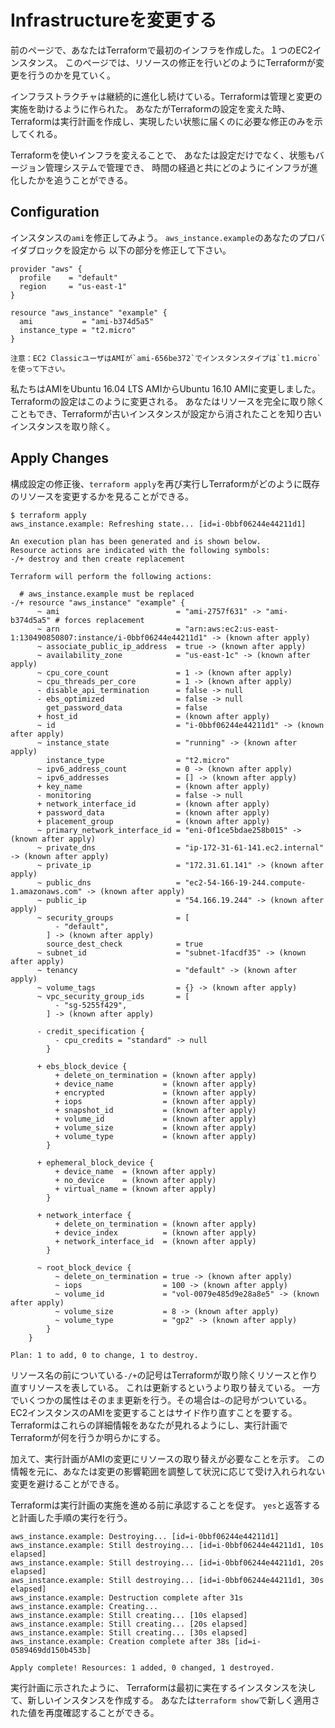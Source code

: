 # Infrastructureを変更する
前のページで、あなたはTerraformで最初のインフラを作成した。１つのEC2インスタンス。
このページでは、リソースの修正を行いどのようにTerraformが変更を行うのかを見ていく。

インフラストラクチャは継続的に進化し続けている。Terraformは管理と変更の実施を助けるように作られた。
あなたがTerraformの設定を変えた時、Terraformは実行計画を作成し、実現したい状態に届くのに必要な修正のみを示してくれる。

Terraformを使いインフラを変えることで、
あなたは設定だけでなく、状態もバージョン管理システムで管理でき、
時間の経過と共にどのようにインフラが進化したかを追うことができる。


## Configuration
インスタンスの`ami`を修正してみよう。
`aws_instance.example`のあなたのプロバイダブロックを設定から
以下の部分を修正して下さい。

```
provider "aws" {
  profile    = "default"
  region     = "us-east-1"
}

resource "aws_instance" "example" {
  ami           = "ami-b374d5a5"
  instance_type = "t2.micro"
}
```
    注意：EC2 ClassicユーザはAMIが`ami-656be372`でインスタンスタイプは`t1.micro`を使って下さい。

私たちはAMIをUbuntu 16.04 LTS AMIからUbuntu 16.10 AMIに変更しました。
Terraformの設定はこのように変更される。
あなたはリソースを完全に取り除くこともでき、Terraformが古いインスタンスが設定から消されたことを知り古いインスタンスを取り除く。

## Apply Changes
構成設定の修正後、`terraform apply`を再び実行しTerraformがどのように既存のリソースを変更するかを見ることができる。

```
$ terraform apply
aws_instance.example: Refreshing state... [id=i-0bbf06244e44211d1]

An execution plan has been generated and is shown below.
Resource actions are indicated with the following symbols:
-/+ destroy and then create replacement

Terraform will perform the following actions:

  # aws_instance.example must be replaced
-/+ resource "aws_instance" "example" {
      ~ ami                          = "ami-2757f631" -> "ami-b374d5a5" # forces replacement
      ~ arn                          = "arn:aws:ec2:us-east-1:130490850807:instance/i-0bbf06244e44211d1" -> (known after apply)
      ~ associate_public_ip_address  = true -> (known after apply)
      ~ availability_zone            = "us-east-1c" -> (known after apply)
      ~ cpu_core_count               = 1 -> (known after apply)
      ~ cpu_threads_per_core         = 1 -> (known after apply)
      - disable_api_termination      = false -> null
      - ebs_optimized                = false -> null
        get_password_data            = false
      + host_id                      = (known after apply)
      ~ id                           = "i-0bbf06244e44211d1" -> (known after apply)
      ~ instance_state               = "running" -> (known after apply)
        instance_type                = "t2.micro"
      ~ ipv6_address_count           = 0 -> (known after apply)
      ~ ipv6_addresses               = [] -> (known after apply)
      + key_name                     = (known after apply)
      - monitoring                   = false -> null
      + network_interface_id         = (known after apply)
      + password_data                = (known after apply)
      + placement_group              = (known after apply)
      ~ primary_network_interface_id = "eni-0f1ce5bdae258b015" -> (known after apply)
      ~ private_dns                  = "ip-172-31-61-141.ec2.internal" -> (known after apply)
      ~ private_ip                   = "172.31.61.141" -> (known after apply)
      ~ public_dns                   = "ec2-54-166-19-244.compute-1.amazonaws.com" -> (known after apply)
      ~ public_ip                    = "54.166.19.244" -> (known after apply)
      ~ security_groups              = [
          - "default",
        ] -> (known after apply)
        source_dest_check            = true
      ~ subnet_id                    = "subnet-1facdf35" -> (known after apply)
      ~ tenancy                      = "default" -> (known after apply)
      ~ volume_tags                  = {} -> (known after apply)
      ~ vpc_security_group_ids       = [
          - "sg-5255f429",
        ] -> (known after apply)

      - credit_specification {
          - cpu_credits = "standard" -> null
        }

      + ebs_block_device {
          + delete_on_termination = (known after apply)
          + device_name           = (known after apply)
          + encrypted             = (known after apply)
          + iops                  = (known after apply)
          + snapshot_id           = (known after apply)
          + volume_id             = (known after apply)
          + volume_size           = (known after apply)
          + volume_type           = (known after apply)
        }

      + ephemeral_block_device {
          + device_name  = (known after apply)
          + no_device    = (known after apply)
          + virtual_name = (known after apply)
        }

      + network_interface {
          + delete_on_termination = (known after apply)
          + device_index          = (known after apply)
          + network_interface_id  = (known after apply)
        }

      ~ root_block_device {
          ~ delete_on_termination = true -> (known after apply)
          ~ iops                  = 100 -> (known after apply)
          ~ volume_id             = "vol-0079e485d9e28a8e5" -> (known after apply)
          ~ volume_size           = 8 -> (known after apply)
          ~ volume_type           = "gp2" -> (known after apply)
        }
    }

Plan: 1 to add, 0 to change, 1 to destroy.
```
リソース名の前についている`-/+`の記号はTerraformが取り除くリソースと作り直すリソースを表している。
これは更新するというより取り替えている。
一方でいくつかの属性はそのまま更新を行う。その場合は`~`の記号がついている。
EC2インスタンスのAMIを変更することはサイド作り直すことを要する。
Terraformはこれらの詳細情報をあなたが見れるようにし、実行計画でTerraformが何を行うか明らかにする。

加えて、実行計画がAMIの変更にリソースの取り替えが必要なことを示す。
この情報を元に、あなたは変更の影響範囲を調整して状況に応じて受け入れられない変更を避けることができる。

Terraformは実行計画の実施を進める前に承認することを促す。
`yes`と返答すると計画した手順の実行を行う。

```
aws_instance.example: Destroying... [id=i-0bbf06244e44211d1]
aws_instance.example: Still destroying... [id=i-0bbf06244e44211d1, 10s elapsed]
aws_instance.example: Still destroying... [id=i-0bbf06244e44211d1, 20s elapsed]
aws_instance.example: Still destroying... [id=i-0bbf06244e44211d1, 30s elapsed]
aws_instance.example: Destruction complete after 31s
aws_instance.example: Creating...
aws_instance.example: Still creating... [10s elapsed]
aws_instance.example: Still creating... [20s elapsed]
aws_instance.example: Still creating... [30s elapsed]
aws_instance.example: Creation complete after 38s [id=i-0589469dd150b453b]

Apply complete! Resources: 1 added, 0 changed, 1 destroyed.
```

実行計画に示されたように、
Terraformは最初に実在するインスタンスを決して、新しいインスタンスを作成する。
あなたは`terraform show`で新しく適用された値を再度確認することができる。

